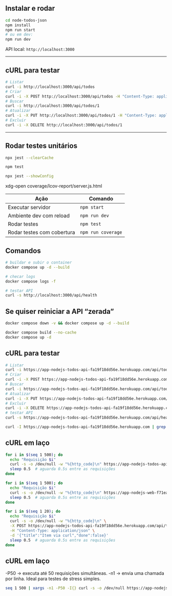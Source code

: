 ## Instalar e rodar

```bash
cd node-todos-json
npm install
npm run start
# ou em dev:
npm run dev
```

API local: `http://localhost:3000`

* * *

## cURL para testar

```bash
# Listar
curl -i http://localhost:3000/api/todos
# Criar
curl -i -X POST http://localhost:3000/api/todos -H "Content-Type: application/json" -d '{"title":"Item via curl","done":false}'
# Buscar
curl -i http://localhost:3000/api/todos/1
# Atualizar
curl -i -X PUT http://localhost:3000/api/todos/1 -H "Content-Type: application/json" -d '{"title":"Atualizado","done":true}'
# Excluir
curl -i -X DELETE http://localhost:3000/api/todos/1
```

* * *

## Rodar testes unitários

```bash
npx jest --clearCache

npm test

npx jest --showConfig
```


xdg-open coverage/lcov-report/server.js.html



| Ação                       | Comando            |
| -------------------------- | ------------------ |
| Executar servidor          | `npm start`        |
| Ambiente dev com reload    | `npm run dev`      |
| Rodar testes               | `npm test`         |
| Rodar testes com cobertura | `npm run coverage` |


## Comandos

```bash
# buildar e subir o container
docker compose up -d --build

# checar logs
docker compose logs -f

# testar API
curl -s http://localhost:3000/api/health
```

## Se quiser reiniciar a API “zerada”

```bash
docker compose down -v && docker compose up -d --build

docker compose build --no-cache
docker compose up -d
```

## cURL para testar

```bash
# Listar
curl -i https://app-nodejs-todos-api-fa19f18dd56e.herokuapp.com/api/todos
# Criar
curl -i -X POST https://app-nodejs-todos-api-fa19f18dd56e.herokuapp.com/api/todos -H "Content-Type: application/json" -d '{"title":"Item via curl","done":false}'
# Buscar
curl -i https://app-nodejs-todos-api-fa19f18dd56e.herokuapp.com/api/todos/1
# Atualizar
curl -i -X PUT https://app-nodejs-todos-api-fa19f18dd56e.herokuapp.com/api/todos/1 -H "Content-Type: application/json" -d '{"title":"Atualizado","done":true}'
# Excluir
curl -i -X DELETE https://app-nodejs-todos-api-fa19f18dd56e.herokuapp.com/api/todos/1
# testar API
curl -s https://app-nodejs-todos-api-fa19f18dd56e.herokuapp.com/api/health

curl -I https://app-nodejs-todos-api-fa19f18dd56e.herokuapp.com | grep -i x-powered-by
```


## cURL em laço

```bash
for i in $(seq 1 500); do
  echo "Requisição $i"
  curl -s -o /dev/null -w "%{http_code}\n" https://app-nodejs-todos-api-fa19f18dd56e.herokuapp.com/api/health
  sleep 0.5  # aguarda 0.5s entre as requisições
done
```

```bash
for i in $(seq 1 500); do
  echo "Requisição $i"
  curl -s -o /dev/null -w "%{http_code}\n" https://app-nodejs-web-f71ea7759970.herokuapp.com/api/todos
  sleep 0.5  # aguarda 0.5s entre as requisições
done
```

```bash
for i in $(seq 1 20); do
  echo "Requisição $i"
  curl -s -o /dev/null -w "%{http_code}\n" \
  -X POST https://app-nodejs-todos-api-fa19f18dd56e.herokuapp.com/api/todos \
  -H "Content-Type: application/json" \
  -d '{"title":"Item via curl","done":false}'
  sleep 0.5  # aguarda 0.5s entre as requisições
done
```

## cURL em laço

-P50 → executa até 50 requisições simultâneas.
-n1 → envia uma chamada por linha.
Ideal para testes de stress simples.

```bash
seq 1 500 | xargs -n1 -P50 -I{} curl -s -o /dev/null https://app-nodejs-todos-api-fa19f18dd56e.herokuapp.com/api/health
```